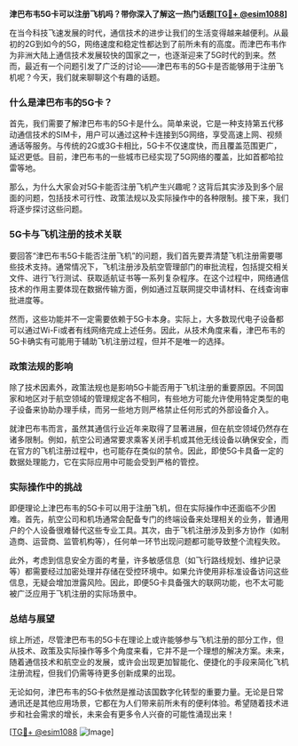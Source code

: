 **津巴布韦5G卡可以注册飞机吗？带你深入了解这一热门话题[[TG💪+ @esim1088](https://t.me/s/esim1088)]**

在当今科技飞速发展的时代，通信技术的进步让我们的生活变得越来越便利。从最初的2G到如今的5G，网络速度和稳定性都达到了前所未有的高度。而津巴布韦作为非洲大陆上通信技术发展较快的国家之一，也逐渐迎来了5G时代的到来。然而，最近有一个问题引发了广泛的讨论——津巴布韦的5G卡是否能够用于注册飞机呢？今天，我们就来聊聊这个有趣的话题。

### 什么是津巴布韦的5G卡？

首先，我们需要了解津巴布韦的5G卡是什么。简单来说，它是一种支持第五代移动通信技术的SIM卡，用户可以通过这种卡连接到5G网络，享受高速上网、视频通话等服务。与传统的2G或3G卡相比，5G卡不仅速度快，而且覆盖范围更广，延迟更低。目前，津巴布韦的一些城市已经实现了5G网络的覆盖，比如首都哈拉雷等地。

那么，为什么大家会对5G卡能否注册飞机产生兴趣呢？这背后其实涉及到多个层面的问题，包括技术可行性、政策法规以及实际操作中的各种限制。接下来，我们将逐步探讨这些问题。

### 5G卡与飞机注册的技术关联

要回答“津巴布韦5G卡能否注册飞机”的问题，我们首先要弄清楚飞机注册需要哪些技术支持。通常情况下，飞机注册涉及航空管理部门的审批流程，包括提交相关文件、进行飞行测试、获取适航证书等一系列复杂程序。在这个过程中，网络通信技术的作用主要体现在数据传输方面，例如通过互联网提交申请材料、在线查询审批进度等。

然而，这些功能并不一定需要依赖于5G卡本身。实际上，大多数现代电子设备都可以通过Wi-Fi或者有线网络完成上述任务。因此，从技术角度来看，津巴布韦的5G卡确实有可能用于辅助飞机注册过程，但并不是唯一的选择。

### 政策法规的影响

除了技术因素外，政策法规也是影响5G卡能否用于飞机注册的重要原因。不同国家和地区对于航空领域的管理规定各不相同，有些地方可能允许使用特定类型的电子设备来协助办理手续，而另一些地方则严格禁止任何形式的外部设备介入。

就津巴布韦而言，虽然其通信行业近年来取得了显著进展，但在航空领域仍然存在诸多限制。例如，航空公司通常要求乘客关闭手机或其他无线设备以确保安全，而在官方的飞机注册过程中，也可能存在类似的禁令。因此，即使5G卡具备一定的数据处理能力，它在实际应用中可能会受到严格的管控。

### 实际操作中的挑战

即便理论上津巴布韦的5G卡可以用于注册飞机，但在实际操作中还面临不少困难。首先，航空公司和机场通常会配备专门的终端设备来处理相关的业务，普通用户的个人设备很难替代这些专业工具。其次，由于飞机注册涉及到多方协作（如制造商、运营商、监管机构等），任何单一环节出现问题都可能导致整个流程失败。

此外，考虑到信息安全方面的考量，许多敏感信息（如飞行路线规划、维护记录等）都需要经过加密处理并存储在受控环境中。如果允许使用非标准设备访问这些信息，无疑会增加泄露风险。因此，即便5G卡具备强大的联网功能，也不太可能被广泛应用于飞机注册的实际场景中。

### 总结与展望

综上所述，尽管津巴布韦的5G卡在理论上或许能够参与飞机注册的部分工作，但从技术、政策及实际操作等多个角度来看，它并不是一个理想的解决方案。未来，随着通信技术和航空业的发展，或许会出现更加智能化、便捷化的手段来简化飞机注册流程，但我们仍需等待更多创新成果的出现。

无论如何，津巴布韦的5G卡依然是推动该国数字化转型的重要力量。无论是日常通讯还是其他应用场景，它都在为人们带来前所未有的便利体验。希望随着技术进步和社会需求的增长，未来会有更多令人兴奋的可能性涌现出来！

[[TG💪+ @esim1088](https://t.me/s/esim1088) ![Image](https://i.postimg.cc/4NQfJmqS/Snipaste-2025-05-13-00-14-12.png)]